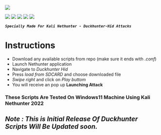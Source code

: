 <img src=https://user-images.githubusercontent.com/42708326/178482131-b6f2d134-6f22-4d39-b2bf-79f3669269f0.png >


[![](https://img.shields.io/badge/license-GPL-blue.svg)](https://github.com/shadowctrl/Duckhunter-Hid-Scripts/blob/main/LICENSE)
[![](https://img.shields.io/badge/Release-Initial-success)](https://github.com/shadowctrl/Duckhunter-Hid-Scripts/tree/master)
[![](https://img.shields.io/badge/Test%20Env-Win11-9cf)]()
[![](https://img.shields.io/badge/Report-Issues-critical)](https://github.com/shadowctrl/Duckhunter-Hid-Scripts/issues)
[![](https://img.shields.io/badge/contact-discord-blueviolet)](https://discord.gg/8Vcy5B2KWR)


***```Specially Made For Kali Nethunter - Duckhunter-Hid Attacks```***
# Instructions

- Download any available scripts from repo (make sure it ends with *.conf*)
- Launch Nethunter application
- Navigate to *Duckhunter Hid* 
- Press *load from SDCARD* and choose downloaded file
- *Swipe right* and click on *Play buttom*
- You will receive an pop up **Launching Attack**

### These Scripts Are Tested On Windows11 Machine Using Kali Nethunter 2022
## ***Note : This is Initial Release Of Duckhunter Scripts Will Be Updated soon.***
